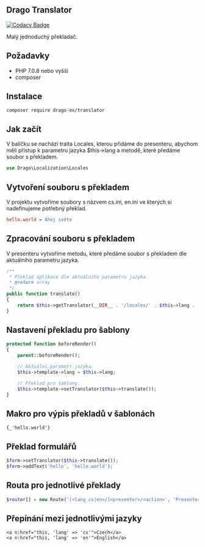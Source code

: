 ## Drago Translator

[![Codacy Badge](https://api.codacy.com/project/badge/Grade/c816f793fb404487ad7a565c4374ae74)](https://www.codacy.com/app/accgit/translator?utm_source=github.com&utm_medium=referral&utm_content=drago-ex/translator&utm_campaign=badger)

Malý jednoduchý překladač.

## Požadavky

- PHP 7.0.8 nebo vyšší
- composer

## Instalace

```
composer require drago-ex/translator
```

## Jak začít

V balíčku se nachází traita Locales, kterou přidáme do presenteru, abychom měli přístup k parametru
jazyka $this->lang a metodě, které předáme soubor s překladem.

```php
use Drago\Localization\Locales
```

## Vytvoření souboru s překladem

V projektu vytvoříme soubory s názvem cs.ini, en.ini ve kterých si nadefinujeme potřebný překlad.

```ini
hello.world = Ahoj světe
```

## Zpracování souboru s překladem

V presenteru vytvoříme metodu, které předáme soubor s překladem dle aktuálního parametru jazyka.

```php
/**
 * Překlad aplikace dle aktuálního parametru jazyka.
 * @return array
 */
public function translate()
{
	return $this->getTranslator(__DIR__ . '/locales/' . $this->lang . '.ini');
}
```

## Nastavení překladu pro šablony

```php
protected function beforeRender()
{
	parent::beforeRender();

	// Aktuální parametr jazyka.
	$this->template->lang = $this->lang;

	// Překlad pro šablony.
	$this->template->setTranslator($this->translate());
}
```

## Makro pro výpis překladů v šablonách

```latte
{_'hello.world'}
```

## Překlad formulářů

```php
$form->setTranslator($this->translate());
$form->addText('hello', 'hello.world');
```

## Routa pro jednotlivé překlady

```php
$router[] = new Route('[<lang cs|en>/]<presenter>/<action>', 'Presenter:action');
```

## Přepínání mezi jednotlivými jazyky

```latte
<a n:href="this, 'lang' => 'cs'">Czech</a>
<a n:href="this, 'lang' => 'en'">English</a>
```
